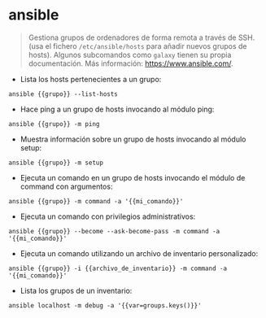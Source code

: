 # ansible

> Gestiona grupos de ordenadores de forma remota a través de SSH. (usa el fichero `/etc/ansible/hosts` para añadir nuevos grupos de hosts).
> Algunos subcomandos como `galaxy` tienen su propia documentación.
> Más información: <https://www.ansible.com/>.

- Lista los hosts pertenecientes a un grupo:

`ansible {{grupo}} --list-hosts`

- Hace ping a un grupo de hosts invocando al módulo ping:

`ansible {{grupo}} -m ping`

- Muestra información sobre un grupo de hosts invocando al módulo setup:

`ansible {{grupo}} -m setup`

- Ejecuta un comando en un grupo de hosts invocando el módulo de command con argumentos:

`ansible {{grupo}} -m command -a '{{mi_comando}}'`

- Ejecuta un comando con privilegios administrativos:

`ansible {{grupo}} --become --ask-become-pass -m command -a '{{mi_comando}}'`

- Ejecuta un comando utilizando un archivo de inventario personalizado:

`ansible {{grupo}} -i {{archivo_de_inventario}} -m command -a '{{mi_comando}}'`

- Lista los grupos de un inventario:

`ansible localhost -m debug -a '{{var=groups.keys()}}'`
